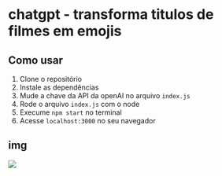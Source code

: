 # chatgpt - transforma titulos de filmes em emojis

## Como usar

1. Clone o repositório
2. Instale as dependências
3. Mude a chave da API da openAI no arquivo `index.js`
4. Rode o arquivo `index.js` com o node
5. Execume `npm start` no terminal 
6. Acesse `localhost:3000` no seu navegador

## img
![](https://user-images.githubusercontent.com/96514967/215723055-2c832740-ee13-4a33-816f-0c9310fa3d22.png)
